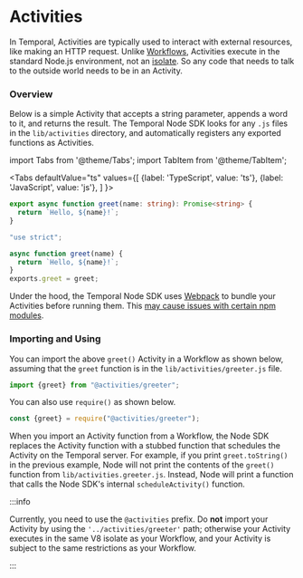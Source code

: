 # Activities

In Temporal, Activities are typically used to interact with external resources, like making an HTTP request.
Unlike [Workflows](/docs/node/determinism), Activities execute in the standard Node.js environment, not an [isolate](https://www.npmjs.com/package/isolated-vm).
So any code that needs to talk to the outside world needs to be in an Activity.

### Overview

Below is a simple Activity that accepts a string parameter, appends a word to it, and returns the result.
The Temporal Node SDK looks for any `.js` files in the `lib/activities` directory, and automatically registers any exported functions as Activities.

import Tabs from '@theme/Tabs';
import TabItem from '@theme/TabItem';

<Tabs
defaultValue="ts"
values={[
{label: 'TypeScript', value: 'ts'},
{label: 'JavaScript', value: 'js'},
]
}>

<TabItem value="ts">

```typescript
export async function greet(name: string): Promise<string> {
  return `Hello, ${name}!`;
}
```

</TabItem>
<TabItem value="js">

```javascript
"use strict";

async function greet(name) {
  return `Hello, ${name}!`;
}
exports.greet = greet;
```

</TabItem>
</Tabs>

Under the hood, the Temporal Node SDK uses [Webpack](https://webpack.js.org/) to bundle your Activities before running them.
This [may cause issues with certain npm modules](https://www.getrevue.co/profile/masteringjs/issues/why-i-m-not-using-webpack-for-lambda-functions-anymore-266010).

### Importing and Using

You can import the above `greet()` Activity in a Workflow as shown below, assuming that the `greet` function is in the `lib/activities/greeter.js` file.

```typescript
import {greet} from "@activities/greeter";
```

You can also use `require()` as shown below.

```javascript
const {greet} = require("@activities/greeter");
```

When you import an Activity function from a Workflow, the Node SDK replaces the Activity function with a stubbed function that schedules the Activity on the Temporal server.
For example, if you print `greet.toString()` in the previous example, Node will not print the contents of the `greet()` function from `lib/activities.greeter.js`.
Instead, Node will print a function that calls the Node SDK's internal `scheduleActivity()` function.


:::info

Currently, you need to use the `@activities` prefix.
Do **not** import your Activity by using the `'../activities/greeter'` path; otherwise your Activity executes in the same V8 isolate as your Workflow, and your Activity is subject to the same restrictions as your Workflow.

:::
